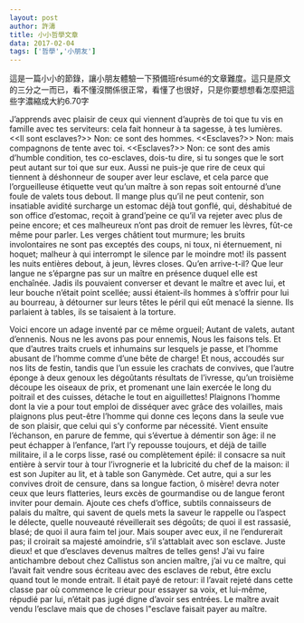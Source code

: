 ```yaml
---
layout: post
author: 許濤
title: 小小哲學文章
data: 2017-02-04
tags: ['哲學','小朋友']
---
```


這是一篇小小的節錄，讓小朋友體驗一下預備班résumé的文章難度。這只是原文的三分之一而已，看不懂沒關係很正常，看懂了也很好，只是你要想想看怎麼把這些字濃縮成大約6.70字

J’apprends avec plaisir de ceux qui viennent d’auprès de toi que tu vis
en famille avec tes serviteurs: cela fait honneur à ta sagesse, à tes
lumières. &lt;&lt;Il sont esclaves?&gt;&gt; Non: ce sont des hommes.
&lt;&lt;Esclaves?&gt;&gt; Non: mais compagnons de tente avec toi.
&lt;&lt;Esclaves?&gt;&gt; Non: ce sont des amis d’humble condition, tes
co-esclaves, dois-tu dire, si tu songes que le sort peut autant sur toi
que sur eux. Aussi ne puis-je que rire de ceux qui tiennent à déshonneur
de souper aver leur esclave, et cela parce que l’orgueilleuse étiquette
veut qu’un maître à son repas soit entourné d’une foule de valets tous
debout. Il mange plus qu’il ne peut contenir, son insatiable avidité
surcharge un estomac déjà tout gonflé, qui, déshabitué de son office
d’estomac, reçoit à grand’peine ce qu’il va rejeter avec plus de peine
encore; et ces malheureux n’ont pas droit de remuer les lèvres, fût-ce
même pour parler. Les verges châtient tout murmure; les bruits
involontaires ne sont pas exceptés des coups, ni toux, ni éternuement,
ni hoquet; malheur à qui interrompt le silence par le moindre mot! ils
passent les nuits entières debout, à jeun, lèvres closes. Qu’en
arrive-t-il? Que leur langue ne s’épargne pas sur un maître en présence
duquel elle est enchaînée. Jadis ils pouvaient converser et devant le
maître et avec lui, et leur bouche n’était point scellée; aussi
étaient-ils hommes à s’offrir pour lui au bourreau, à détourner sur
leurs têtes le péril qui eût menacé la sienne. Ils parlaient à tables,
ils se taisaient à la torture.

Voici encore un adage inventé par ce même orgueil; Autant de valets,
autant d’ennenis. Nous ne les avons pas pour ennemis, Nous les faisons
tels. Et que d’autres traits cruels et inhumains sur lesquels je passe,
et l’homme abusant de l’homme comme d’une bête de charge! Et nous,
accoudés sur nos lits de festin, tandis que l’un essuie les crachats de
convives, que l’autre éponge à deux genoux les dégoûtants résultats de
l’ivresse, qu’un troisième découpe les oiseaux de prix, et promenant une
lain exercée le long du poitrail et des cuisses, détache le tout en
aiguillettes! Plaignons l’homme dont la vie a pour tout emploi de
disséquer avec grâce des volailles, mais plaignons plus peut-être
l’homme qui donne ces leçons dans la seule vue de son plaisir, que celui
qui s’y conforme par nécessité. Vient ensuite l’échanson, en parure de
femme, qui s’évertue à démentir son âge: il ne peut échapper à
l’enfance, l’art l’y repousse toujours, et déjà de taille militaire, il
a le corps lisse, rasé ou complètement épilé: il consacre sa nuit
entière à servir tour à tour l’ivrognerie et la lubricité du chef de la
maison: il est son Jupiter au lit, et à table son Ganymède. Cet autre,
qui a sur les convives droit de censure, dans sa longue faction, ô
misère! devra noter ceux que leurs flatteries, leurs excès de
gourmandise ou de langue feront inviter pour demain. Ajoute ces chefs
d’office, subtils connaisseurs de palais du maître, qui savent de quels
mets la saveur le rappelle ou l’aspect le délecte, quelle nouveauté
réveillerait ses dégoûts; de quoi il est rassasié, blasé; de quoi il
aura faim tel jour. Mais souper avec eux, il ne l’endurerait pas; il
croirait sa majesté amoindrie, s’il s’attablait avec son esclave. Juste
dieux! et que d’esclaves devenus maîtres de telles gens! J’ai vu faire
antichambre debout chez Callistus son ancien maître, j’ai vu ce maître,
qui l’avait fait vendre sous écriteau avec des esclaves de rebut, être
exclu quand tout le monde entrait. Il était payé de retour: il l’avait
rejeté dans cette classe par où commence le crieur pour essayer sa voix,
et lui-même, répudié par lui, n’était pas jugé digne d’avoir ses
entrées. Le maître avait vendu l’esclave mais que de choses l"esclave
faisait payer au maître.
